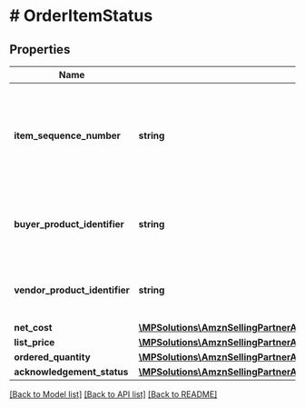 # # OrderItemStatus

## Properties

Name | Type | Description | Notes
------------ | ------------- | ------------- | -------------
**item_sequence_number** | **string** | Numbering of the item on the purchase order. The first item will be 1, the second 2, and so on. |
**buyer_product_identifier** | **string** | Buyer&#39;s Standard Identification Number (ASIN) of an item. | [optional]
**vendor_product_identifier** | **string** | The vendor selected product identification of the item. | [optional]
**net_cost** | [**\MPSolutions\AmznSellingPartnerApi\Models\VendorOrders\Money**](Money.md) |  | [optional]
**list_price** | [**\MPSolutions\AmznSellingPartnerApi\Models\VendorOrders\Money**](Money.md) |  | [optional]
**ordered_quantity** | [**\MPSolutions\AmznSellingPartnerApi\Models\VendorOrders\OrderItemStatusOrderedQuantity**](OrderItemStatusOrderedQuantity.md) |  | [optional]
**acknowledgement_status** | [**\MPSolutions\AmznSellingPartnerApi\Models\VendorOrders\OrderItemStatusAcknowledgementStatus**](OrderItemStatusAcknowledgementStatus.md) |  | [optional]

[[Back to Model list]](../../README.md#models) [[Back to API list]](../../README.md#endpoints) [[Back to README]](../../README.md)
